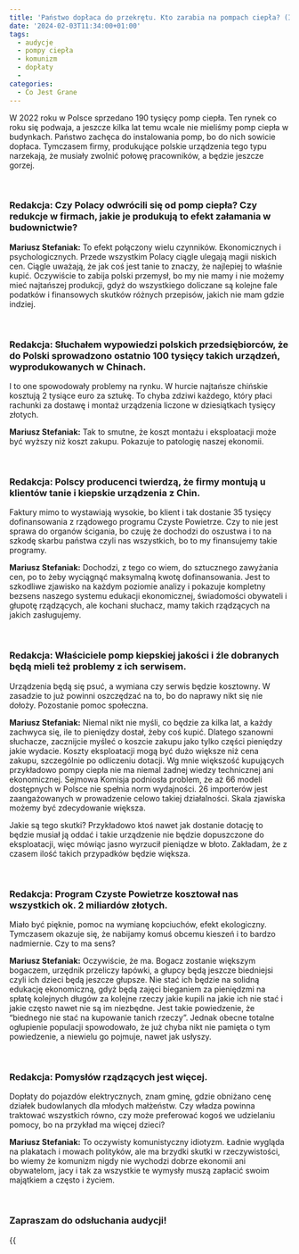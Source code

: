 ```yaml
---
title: 'Państwo dopłaca do przekrętu. Kto zarabia na pompach ciepła? (Inne Radio, 2 mar 2024)'
date: '2024-02-03T11:34:00+01:00'
tags:
  - audycje
  - pompy ciepła 
  - komunizm
  - dopłaty
  - 
categories:
  - Co Jest Grane
---
```


W 2022 roku w Polsce sprzedano 190 tysięcy pomp ciepła. Ten rynek co roku się podwaja, a jeszcze kilka lat temu wcale nie mieliśmy pomp ciepła w budynkach. Państwo zachęca do instalowania pomp, bo do nich sowicie dopłaca. Tymczasem firmy, produkujące polskie urządzenia tego typu narzekają, że musiały zwolnić połowę pracowników, a będzie jeszcze gorzej.

<br>
 
### Redakcja: Czy Polacy odwrócili się od pomp ciepła? Czy redukcje w firmach, jakie je produkują to efekt załamania w budownictwie?

**Mariusz Stefaniak:** To efekt połączony wielu czynników. Ekonomicznych i psychologicznych. Przede wszystkim Polacy ciągle ulegają magii niskich cen. Ciągle uważają, że jak coś jest tanie to znaczy, że najlepiej to właśnie kupić. Oczywiście to zabija polski przemysł, bo my nie mamy i nie możemy mieć najtańszej produkcji, gdyż do wszystkiego doliczane są kolejne fale podatków i finansowych skutków różnych przepisów, jakich nie mam gdzie indziej.
 
<br>
 
### Redakcja: Słuchałem wypowiedzi polskich przedsiębiorców, że do Polski sprowadzono ostatnio 100 tysięcy takich urządzeń, wyprodukowanych w Chinach. 
I to one spowodowały problemy na rynku. W hurcie najtańsze chińskie kosztują 2 tysiące euro za sztukę. To chyba zdziwi każdego, który płaci rachunki za dostawę i montaż urządzenia liczone w dziesiątkach tysięcy złotych. 

**Mariusz Stefaniak:** Tak to smutne, że koszt montażu i eksploatacji może być wyższy  niż koszt zakupu. Pokazuje to patologię naszej ekonomii. 
 
<br>
 
### Redakcja: Polscy producenci twierdzą, że firmy montują u klientów tanie i kiepskie urządzenia z Chin.
 Faktury mimo to wystawiają wysokie, bo klient i tak dostanie 35 tysięcy dofinansowania z rządowego programu Czyste Powietrze. Czy to nie jest sprawa do organów ścigania, bo czuję że dochodzi do oszustwa i to na szkodę skarbu państwa czyli nas wszystkich, bo to my finansujemy takie programy. 

**Mariusz Stefaniak:** Dochodzi, z  tego co wiem, do sztucznego zawyżania cen, po to żeby wyciągnąć maksymalną kwotę dofinansowania. Jest to szkodliwe zjawisko na każdym poziomie analizy i pokazuje kompletny bezsens naszego systemu edukacji ekonomicznej, świadomości obywateli i głupotę rządzących, ale kochani słuchacz, mamy takich rządzących na jakich zasługujemy.
 
<br>
 
### Redakcja:  Właściciele pomp kiepskiej jakości i źle dobranych będą mieli też problemy z ich serwisem.
Urządzenia będą się  psuć, a wymiana czy serwis będzie kosztowny. W zasadzie to już powinni oszczędzać na to, bo do naprawy nikt się nie dołoży. Pozostanie pomoc społeczna.

**Mariusz Stefaniak:** Niemal nikt nie myśli, co będzie za kilka lat, a każdy zachwyca się, ile to pieniędzy dostał, żeby coś kupić. Dlatego  szanowni słuchacze, zacznijcie myśleć o koszcie zakupu jako tylko części pieniędzy jakie wydacie. Koszty eksploatacji mogą być dużo większe niż cena zakupu, szczególnie po odliczeniu dotacji. Wg mnie większość kupujących przykładowo pompy ciepła nie ma niemal żadnej wiedzy technicznej ani ekonomicznej. Sejmowa Komisja podniosła problem, że aż 66 modeli dostępnych w Polsce nie spełnia norm wydajności. 26 importerów jest zaangażowanych w prowadzenie celowo takiej działalności. Skala zjawiska możemy być zdecydowanie większa.

Jakie są tego skutki? Przykładowo ktoś nawet jak dostanie dotację to będzie musiał ją oddać i takie urządzenie nie będzie dopuszczone do eksploatacji, więc mówiąc jasno wyrzucił pieniądze w błoto. Zakładam, że z czasem ilość takich przypadków będzie większa. 
 
<br>
 
### Redakcja: Program Czyste Powietrze kosztował nas wszystkich ok. 2 miliardów złotych. 
Miało być pięknie, pomoc na wymianę kopciuchów, efekt ekologiczny. Tymczasem okazuje się, że nabijamy komuś obcemu kieszeń i to bardzo nadmiernie. Czy to ma sens?

**Mariusz Stefaniak:** Oczywiście, że ma. Bogacz zostanie większym bogaczem, urzędnik przeliczy łapówki, a głupcy będą jeszcze biedniejsi czyli ich dzieci będą jeszcze głupsze. Nie stać ich będzie na solidną edukację ekonomiczną, gdyż będą zajęci bieganiem za pieniędzmi na spłatę kolejnych długów za kolejne rzeczy jakie kupili na jakie ich nie stać i jakie często nawet nie są im niezbędne. Jest takie powiedzenie, że “biednego nie stać na kupowanie tanich rzeczy”. Jednak obecne totalne ogłupienie populacji spowodowało, że już chyba nikt nie pamięta o tym powiedzenie, a niewielu go pojmuje, nawet jak usłyszy.
 
<br>
 
### Redakcja:  Pomysłów rządzących jest więcej.
Dopłaty do pojazdów elektrycznych, znam gminę, gdzie obniżano cenę działek budowlanych dla młodych małżeństw. Czy władza powinna traktować wszystkich równo, czy może preferować kogoś we udzielaniu pomocy, bo na przykład ma więcej dzieci?

**Mariusz Stefaniak:**  To oczywisty komunistyczny idiotyzm. Ładnie wygląda na plakatach i mowach polityków, ale ma brzydki skutki w rzeczywistości, bo wiemy że komunizm nigdy nie wychodzi dobrze ekonomii ani obywatelom, jacy i tak za wszystkie te wymysły muszą zapłacić swoim majątkiem a często i życiem.

<br>

### Zapraszam do odsłuchania audycji!

{{<audio src="audio/CJG_56_2024_03_02.mp3" caption="Zapis audycji CJG, publikowanej na łamach Innego Radia Głuchołazy w dniu 2 marca 2024">}}
